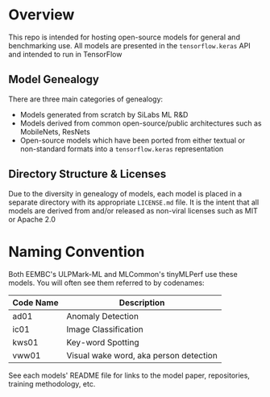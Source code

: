 # Overview
This repo is intended for hosting open-source models for general and benchmarking use. All models are presented in the `tensorflow.keras` API and intended to run in TensorFlow

## Model Genealogy
There are three main categories of genealogy:

* Models generated from scratch by SiLabs ML R&D
* Models derived from common open-source/public architectures such as MobileNets, ResNets
* Open-source models which have been ported from either textual or non-standard formats into a `tensorflow.keras` representation

## Directory Structure & Licenses
Due to the diversity in genealogy of models, each model is placed in a separate directory with its appropriate `LICENSE.md` file. It is the intent that all models are derived from and/or released as non-viral licenses such as MIT or Apache 2.0

# Naming Convention

Both EEMBC's ULPMark-ML and MLCommon's tinyMLPerf use these models. You will often see them referred to by codenames:

| Code Name | Description |
| --------- | ----------- |
| ad01      | Anomaly Detection |
| ic01      | Image Classification |
| kws01     | Key-word Spotting |
| vww01     | Visual wake word, aka person detection |

See each models' README file for links to the model paper, repositories, training methodology, etc.
